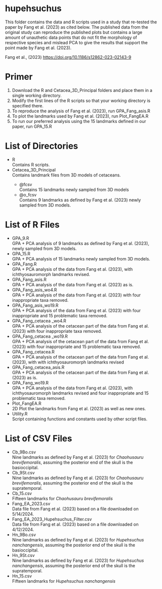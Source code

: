 # hupehsuchus

This folder contains the data and R scripts used in a study that re-tested the paper by Fang et al. (2023) as cited below. The published data from the original study can reproduce the published plots but contains a large amount of unauthetic data points that do not fit the morphology of respective species and mislead PCA to give the results that support the point made by Fang et al. (2023).

Fang et al., (2023) 
https://doi.org/10.1186/s12862-023-02143-9

# Primer

<ol>
    <li> Download the R and Cetacea_3D_Principal folders and place them in a single working directory. </li>
    <li> Modify the first lines of the R scripts so that your working directory is specified there. </li>
    <li> To reproduce the analysis of Fang et al. (2023), run GPA_Fang_asis.R </li>
    <li> To plot the landmarks used by Fang et al. (2023), run Plot_FangEA.R </li>
    <li> To run our preferred analysis using the 15 landmarks defined in our paper, run GPA_15.R </li>
</ol>

# List of Directories

<ul>
    <li> R      <br> Contains R scripts. </li>
    <li> Cetacea_3D_Principal  <br> Contains landmark files from 3D models of cetaceans. </li>
    <ul>
        <li> @fcsv <br> Contains 15 landmarks newly sampled from 3D models</li>
        <li> @o_fcsv <br> Contains 9 landmarks as defined by Fang et al. (2023) newly sampled from 3D models. </li>
    </ul>
</ul>

# List of R Files

- GPA_9.R   <br> GPA + PCA analysis of 9 landmarks as defined by Fang et al. (2023), newly sampled from 3D models.
- GPA_15.R  <br> GPA + PCA analysis of 15 landmarks newly sampled from 3D models.
- GPA_Fang.R    <br> GPA + PCA analysis of the data from Fang et al. (2023), with ichthyosauromorph landmarks revised.
- GPA_Fang_asis.R   <br> GPA + PCA analysis of the data from Fang et al. (2023) as is.
- GPA_Fang_asis_wo4.R   <br> GPA + PCA analysis of the data from Fang et al. (2023) with four inappropriate taxa removed.
- GPA_Fang_asis_wo19.R  <br> GPA + PCA analysis of the data from Fang et al. (2023) with four inappropriate and 15 problematic taxa removed.
- GPA_Fang_cetacea _wo4.R   <br> GPA + PCA analysis of the cetacean part of the data from Fang et al. (2023) with four inappropriate taxa removed.
- GPA_Fang_cetacea _wo19.R  <br> GPA + PCA analysis of the cetacean part of the data from Fang et al. (2023) with four inappropriate and 15 problematic taxa removed.
- GPA_Fang_cetacea.R    <br> GPA + PCA analysis of the cetacean part of the data from Fang et al. (2023), with with ichthyosauromorph landmarks revised
- GPA_Fang_cetacea_asis.R <br> GPA + PCA analysis of the cetacean part of the data from Fang et al. (2023) as is.
- GPA_Fang_wo19.R <br> GPA + PCA analysis of the data from Fang et al. (2023), with ichthyosauromorph landmarks revised and  four inappropriate and 15 problematic taxa removed. 
- Plot_FangEA.R <br> 2D Plot the landmarks from Fang et al. (2023) as well as new ones.
- Utility.R <br> Script containing functions and constants used by other script files.


# List of CSV Files

- Cb_9Bo.csv    <br> Nine landmarks as defined by Fang et al. (2023) for *Chaohusauru brevifemoralis*, assuming the posterior end of the skull is the basioccipital. 
- Cb_9St.csv    <br> Nine landmarks as defined by Fang et al. (2023) for *Chaohusauru brevifemoralis*, assuming the posterior end of the skull is the supratemporal.
- Cb_15.csv <br> Fifteen landmarks for *Chaohusauru brevifemoralis*
- Fang_EA_2023.csv  <br> Data file from Fang et al. (2023) based on a file downloaded on 5/14/2024.
- Fang_EA_2023_Hupehsuchus_Filter.csv   <br> Data file from Fang et al. (2023) based on a file downloaded on 4/12/2024.
- Hn_9Bo.csv    <br> Nine landmarks as defined by Fang et al. (2023) for *Hupehsuchus nanchangensis*, assuming the posterior end of the skull is the basioccipital.
- Hn_9St.csv    <br> Nine landmarks as defined by Fang et al. (2023) for *Hupehsuchus nanchangensis*, assuming the posterior end of the skull is the supratemporal.
- Hn_15.csv <br> Fifteen landmarks for *Hupehsuchus nanchangensis*
